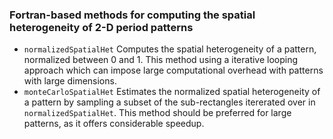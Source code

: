 ### Fortran-based methods for computing the spatial heterogeneity of 2-D period patterns

 - `normalizedSpatialHet` Computes the spatial heterogeneity of a pattern, normalized between 0 and 1. This method using a iterative looping approach which can impose large computational overhead with patterns with large dimensions.
 - `monteCarloSpatialHet` Estimates the normalized spatial heterogeneity of a pattern by sampling a subset of the sub-rectangles itererated over in `normalizedSpatialHet`. This method should be preferred for large patterns, as it offers considerable speedup.
